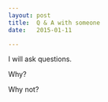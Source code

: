 ```yaml
---
layout: post
title:  Q & A with someone
date:   2015-01-11

---
```


I will ask questions.

Why?

Why not?